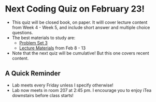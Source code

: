 # Next Coding Quiz on February 23!

- This quiz will be closed book, on paper. It willl cover lecture content from Week 4 - Week 5, and include short answer and multiple choice questions.
- The best materials to study are:
  - [Problem Set 3](https://classroom.github.com/a/YirqgstC)
  - [Lecture Materials](https://github.com/allegheny-college-cmpsc-100-spring-2024/slides/blob/main/README.md#lists-and-for-loops-continued-213) from Feb 8 - 13
- Note that the next quiz will be cumulative! But this one covers recent content. 

## A Quick Reminder

- Lab meets every Friday unless I specify otherwise!
- Lab now meets in room 207 at 2:45 pm. I encourage you to enjoy iTea downstairs before class starts!
